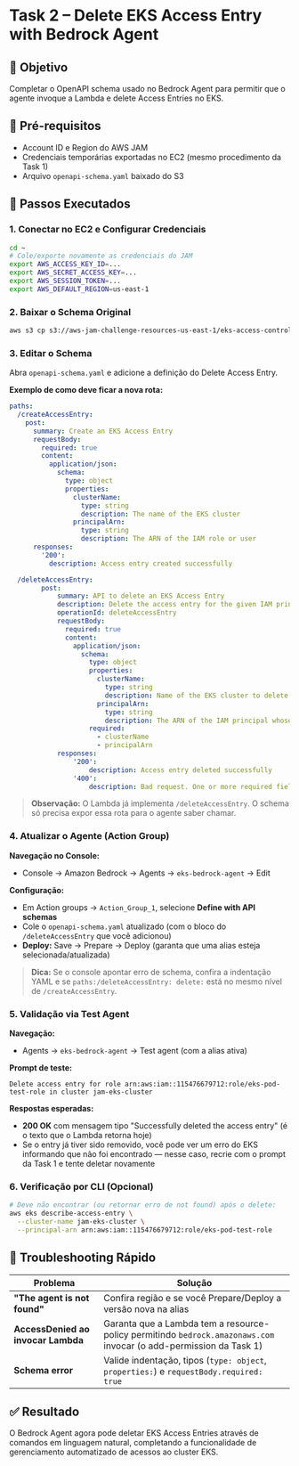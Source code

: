 # Task 2 – Delete EKS Access Entry with Bedrock Agent

## 🎯 Objetivo

Completar o OpenAPI schema usado no Bedrock Agent para permitir que o agente invoque a Lambda e delete Access Entries no EKS.

## 🔑 Pré-requisitos

- Account ID e Region do AWS JAM
- Credenciais temporárias exportadas no EC2 (mesmo procedimento da Task 1)
- Arquivo `openapi-schema.yaml` baixado do S3

## 📝 Passos Executados

### 1. Conectar no EC2 e Configurar Credenciais

```bash
cd ~
# Cole/exporte novamente as credenciais do JAM
export AWS_ACCESS_KEY_ID=...
export AWS_SECRET_ACCESS_KEY=...
export AWS_SESSION_TOKEN=...
export AWS_DEFAULT_REGION=us-east-1
```

### 2. Baixar o Schema Original

```bash
aws s3 cp s3://aws-jam-challenge-resources-us-east-1/eks-access-controls-bedrock/openapi-schema.yaml .
```

### 3. Editar o Schema

Abra `openapi-schema.yaml` e adicione a definição do Delete Access Entry.

**Exemplo de como deve ficar a nova rota:**

```yaml
paths:
  /createAccessEntry:
    post:
      summary: Create an EKS Access Entry
      requestBody:
        required: true
        content:
          application/json:
            schema:
              type: object
              properties:
                clusterName:
                  type: string
                  description: The name of the EKS cluster
                principalArn:
                  type: string
                  description: The ARN of the IAM role or user
      responses:
        '200':
          description: Access entry created successfully

  /deleteAccessEntry:
        post:
            summary: API to delete an EKS Access Entry
            description: Delete the access entry for the given IAM principal from the specified EKS cluster.
            operationId: deleteAccessEntry
            requestBody:
              required: true
              content:
                application/json:
                  schema:
                    type: object
                    properties:
                      clusterName:
                        type: string
                        description: Name of the EKS cluster to delete the access entry from.
                      principalArn:
                        type: string
                        description: The ARN of the IAM principal whose access entry will be deleted.
                    required:
                      - clusterName
                      - principalArn
            responses:
                '200':
                    description: Access entry deleted successfully
                '400':
                    description: Bad request. One or more required fields are missing or invalid.

```

> **Observação:** O Lambda já implementa `/deleteAccessEntry`. O schema só precisa expor essa rota para o agente saber chamar.

### 4. Atualizar o Agente (Action Group)

**Navegação no Console:**
- Console → Amazon Bedrock → Agents → `eks-bedrock-agent` → Edit

**Configuração:**
- Em Action groups → `Action_Group_1`, selecione **Define with API schemas**
- Cole o `openapi-schema.yaml` atualizado (com o bloco do `/deleteAccessEntry` que você adicionou)
- **Deploy:** Save → Prepare → Deploy (garanta que uma alias esteja selecionada/atualizada)

> **Dica:** Se o console apontar erro de schema, confira a indentação YAML e se `paths:/deleteAccessEntry: delete:` está no mesmo nível de `/createAccessEntry`.

### 5. Validação via Test Agent

**Navegação:**
- Agents → `eks-bedrock-agent` → Test agent (com a alias ativa)

**Prompt de teste:**
```
Delete access entry for role arn:aws:iam::115476679712:role/eks-pod-test-role in cluster jam-eks-cluster
```

**Respostas esperadas:**
- **200 OK** com mensagem tipo "Successfully deleted the access entry" (é o texto que o Lambda retorna hoje)
- Se o entry já tiver sido removido, você pode ver um erro do EKS informando que não foi encontrado — nesse caso, recrie com o prompt da Task 1 e tente deletar novamente

### 6. Verificação por CLI (Opcional)

```bash
# Deve não encontrar (ou retornar erro de not found) após o delete:
aws eks describe-access-entry \
  --cluster-name jam-eks-cluster \
  --principal-arn arn:aws:iam::115476679712:role/eks-pod-test-role
```

## 🔧 Troubleshooting Rápido

| Problema | Solução |
|----------|---------|
| **"The agent is not found"** | Confira região e se você Prepare/Deploy a versão nova na alias |
| **AccessDenied ao invocar Lambda** | Garanta que a Lambda tem a resource-policy permitindo `bedrock.amazonaws.com` invocar (o add-permission da Task 1) |
| **Schema error** | Valide indentação, tipos (`type: object`, `properties:`) e `requestBody.required: true` |

## ✅ Resultado

O Bedrock Agent agora pode deletar EKS Access Entries através de comandos em linguagem natural, completando a funcionalidade de gerenciamento automatizado de acessos ao cluster EKS.